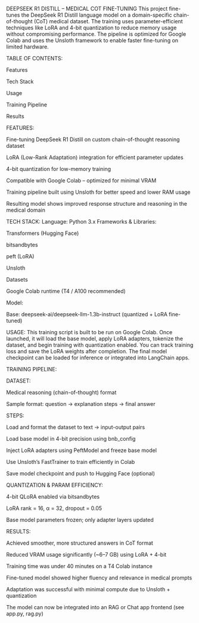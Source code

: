 DEEPSEEK R1 DISTILL – MEDICAL COT FINE-TUNING
This project fine-tunes the DeepSeek R1 Distill language model on a domain-specific chain-of-thought (CoT) medical dataset. The training uses parameter-efficient techniques like LoRA and 4-bit quantization to reduce memory usage without compromising performance. The pipeline is optimized for Google Colab and uses the Unsloth framework to enable faster fine-tuning on limited hardware.

TABLE OF CONTENTS:

Features

Tech Stack

Usage

Training Pipeline

Results

FEATURES:

Fine-tuning DeepSeek R1 Distill on custom chain-of-thought reasoning dataset

LoRA (Low-Rank Adaptation) integration for efficient parameter updates

4-bit quantization for low-memory training

Compatible with Google Colab – optimized for minimal VRAM

Training pipeline built using Unsloth for better speed and lower RAM usage

Resulting model shows improved response structure and reasoning in the medical domain

TECH STACK:
Language: Python 3.x
Frameworks & Libraries:

Transformers (Hugging Face)

bitsandbytes

peft (LoRA)

Unsloth

Datasets

Google Colab runtime (T4 / A100 recommended)

Model:

Base: deepseek-ai/deepseek-llm-1.3b-instruct (quantized + LoRA fine-tuned)

USAGE:
This training script is built to be run on Google Colab. Once launched, it will load the base model, apply LoRA adapters, tokenize the dataset, and begin training with quantization enabled.
You can track training loss and save the LoRA weights after completion.
The final model checkpoint can be loaded for inference or integrated into LangChain apps.

TRAINING PIPELINE:

DATASET:

Medical reasoning (chain-of-thought) format

Sample format: question → explanation steps → final answer

STEPS:

Load and format the dataset to text → input-output pairs

Load base model in 4-bit precision using bnb_config

Inject LoRA adapters using PeftModel and freeze base model

Use Unsloth’s FastTrainer to train efficiently in Colab

Save model checkpoint and push to Hugging Face (optional)

QUANTIZATION & PARAM EFFICIENCY:

4-bit QLoRA enabled via bitsandbytes

LoRA rank = 16, α = 32, dropout = 0.05

Base model parameters frozen; only adapter layers updated

RESULTS:

Achieved smoother, more structured answers in CoT format

Reduced VRAM usage significantly (~6–7 GB) using LoRA + 4-bit

Training time was under 40 minutes on a T4 Colab instance

Fine-tuned model showed higher fluency and relevance in medical prompts

Adaptation was successful with minimal compute due to Unsloth + quantization

The model can now be integrated into an RAG or Chat app frontend (see app.py, rag.py)
